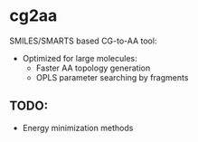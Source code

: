 # cg2aa

SMILES/SMARTS based CG-to-AA tool:

* Optimized for large molecules:
  * Faster AA topology generation
  * OPLS parameter searching by fragments

## TODO:

* Energy minimization methods
